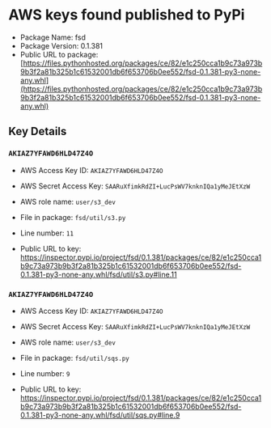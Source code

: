 # AWS keys found published to PyPi

* Package Name: fsd
* Package Version: 0.1.381
* Public URL to package: [https://files.pythonhosted.org/packages/ce/82/e1c250cca1b9c73a973b9b3f2a81b325b1c61532001db6f653706b0ee552/fsd-0.1.381-py3-none-any.whl](https://files.pythonhosted.org/packages/ce/82/e1c250cca1b9c73a973b9b3f2a81b325b1c61532001db6f653706b0ee552/fsd-0.1.381-py3-none-any.whl)

## Key Details

### `AKIAZ7YFAWD6HLD47Z4O`

* AWS Access Key ID: `AKIAZ7YFAWD6HLD47Z4O`
* AWS Secret Access Key: `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` 
* AWS role name: `user/s3_dev`
* File in package: `fsd/util/s3.py`
* Line number: `11`

* Public URL to key: https://inspector.pypi.io/project/fsd/0.1.381/packages/ce/82/e1c250cca1b9c73a973b9b3f2a81b325b1c61532001db6f653706b0ee552/fsd-0.1.381-py3-none-any.whl/fsd/util/s3.py#line.11



### `AKIAZ7YFAWD6HLD47Z4O`

* AWS Access Key ID: `AKIAZ7YFAWD6HLD47Z4O`
* AWS Secret Access Key: `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` 
* AWS role name: `user/s3_dev`
* File in package: `fsd/util/sqs.py`
* Line number: `9`

* Public URL to key: https://inspector.pypi.io/project/fsd/0.1.381/packages/ce/82/e1c250cca1b9c73a973b9b3f2a81b325b1c61532001db6f653706b0ee552/fsd-0.1.381-py3-none-any.whl/fsd/util/sqs.py#line.9


